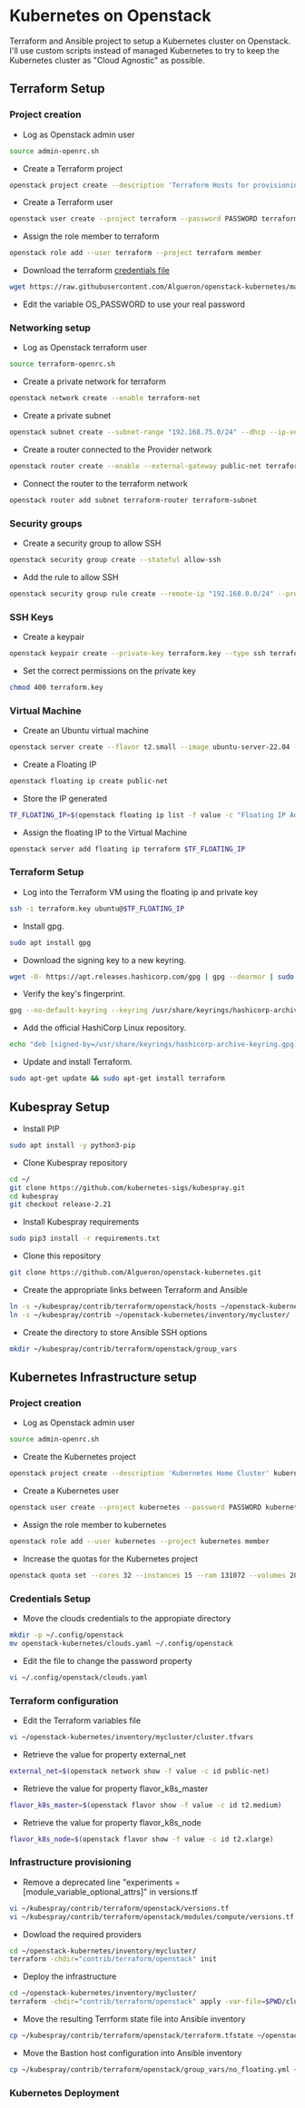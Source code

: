# Kubernetes on Openstack
Terraform and Ansible project to setup a Kubernetes cluster on Openstack. 
I'll use custom scripts instead of managed Kubernetes to try to keep the Kubernetes cluster as "Cloud Agnostic" as possible.

## Terraform Setup

### Project creation

- Log as Openstack admin user
````bash
source admin-openrc.sh
````
- Create a Terraform project
````bash
openstack project create --description 'Terraform Hosts for provisioning' terraform --domain default
````
- Create a Terraform user
````bash
openstack user create --project terraform --password PASSWORD terraform
````
- Assign the role member to terraform
````bash
openstack role add --user terraform --project terraform member
````
- Download the terraform [credentials file](terraform-openrc.sh)
````bash
wget https://raw.githubusercontent.com/Algueron/openstack-kubernetes/main/terraform-openrc.sh
````
- Edit the variable OS_PASSWORD to use your real password

### Networking setup

- Log as Openstack terraform user
````bash
source terraform-openrc.sh
````
- Create a private network for terraform
````bash
openstack network create --enable terraform-net
````
- Create a private subnet
````bash
openstack subnet create --subnet-range "192.168.75.0/24" --dhcp --ip-version 4 --dns-nameserver "192.168.1.15" --network terraform-net terraform-subnet
````
- Create a router connected to the Provider network
````bash
openstack router create --enable --external-gateway public-net terraform-router
````
- Connect the router to the terraform network
````bash
openstack router add subnet terraform-router terraform-subnet
````

### Security groups

- Create a security group to allow SSH
````bash
openstack security group create --stateful allow-ssh
````
- Add the rule to allow SSH
````bash
openstack security group rule create --remote-ip "192.168.0.0/24" --protocol tcp --dst-port 22 --ingress allow-ssh
````

### SSH Keys

- Create a keypair
````bash
openstack keypair create --private-key terraform.key --type ssh terraform-key
````
- Set the correct permissions on the private key
````bash
chmod 400 terraform.key
````

### Virtual Machine

- Create an Ubuntu virtual machine
````bash
openstack server create --flavor t2.small --image ubuntu-server-22.04 --network terraform-net --security-group default --security-group allow-ssh --key-name terraform-key terraform
````
- Create a Floating IP
````bash
openstack floating ip create public-net
````
- Store the IP generated
````bash
TF_FLOATING_IP=$(openstack floating ip list -f value -c "Floating IP Address")
````
- Assign the floating IP to the Virtual Machine
````bash
openstack server add floating ip terraform $TF_FLOATING_IP
````

### Terraform Setup

- Log into the Terraform VM using the floating ip and private key
````bash
ssh -i terraform.key ubuntu@$TF_FLOATING_IP
````
- Install gpg.
````bash
sudo apt install gpg
````
- Download the signing key to a new keyring.
````bash
wget -O- https://apt.releases.hashicorp.com/gpg | gpg --dearmor | sudo tee /usr/share/keyrings/hashicorp-archive-keyring.gpg
````
- Verify the key's fingerprint.
````bash
gpg --no-default-keyring --keyring /usr/share/keyrings/hashicorp-archive-keyring.gpg --fingerprint
````
- Add the official HashiCorp Linux repository.
````bash
echo "deb [signed-by=/usr/share/keyrings/hashicorp-archive-keyring.gpg] https://apt.releases.hashicorp.com $(lsb_release -cs) main" | sudo tee /etc/apt/sources.list.d/hashicorp.list
````
- Update and install Terraform.
````bash
sudo apt-get update && sudo apt-get install terraform
````

## Kubespray Setup

- Install PIP
````bash
sudo apt install -y python3-pip
````
- Clone Kubespray repository
````bash
cd ~/
git clone https://github.com/kubernetes-sigs/kubespray.git
cd kubespray
git checkout release-2.21
````
- Install Kubespray requirements
````bash
sudo pip3 install -r requirements.txt
````
- Clone this repository
````bash
git clone https://github.com/Algueron/openstack-kubernetes.git
````
- Create the appropriate links between Terraform and Ansible
````bash
ln -s ~/kubespray/contrib/terraform/openstack/hosts ~/openstack-kubernetes/inventory/mycluster/
ln -s ~/kubespray/contrib ~/openstack-kubernetes/inventory/mycluster/
````
- Create the directory to store Ansible SSH options
````bash
mkdir ~/kubespray/contrib/terraform/openstack/group_vars
````

## Kubernetes Infrastructure setup

### Project creation

- Log as Openstack admin user
````bash
source admin-openrc.sh
````
- Create the Kubernetes project
````bash
openstack project create --description 'Kubernetes Home Cluster' kubernetes --domain default
````
- Create a Kubernetes user
````bash
openstack user create --project kubernetes --password PASSWORD kubernetes
````
- Assign the role member to kubernetes
````bash
openstack role add --user kubernetes --project kubernetes member
````
- Increase the quotas for the Kubernetes project
````bash
openstack quota set --cores 32 --instances 15 --ram 131072 --volumes 20 --secgroups 20 kubernetes
````

### Credentials Setup

- Move the clouds credentials to the appropiate directory
````bash
mkdir -p ~/.config/openstack
mv openstack-kubernetes/clouds.yaml ~/.config/openstack
````
- Edit the file to change the password property
````bash
vi ~/.config/openstack/clouds.yaml
````

### Terraform configuration

- Edit the Terraform variables file
````bash
vi ~/openstack-kubernetes/inventory/mycluster/cluster.tfvars
````
- Retrieve the value for property external_net
````bash
external_net=$(openstack network show -f value -c id public-net)
````
- Retrieve the value for property flavor_k8s_master
````bash
flavor_k8s_master=$(openstack flavor show -f value -c id t2.medium)
````
- Retrieve the value for property flavor_k8s_node
````bash
flavor_k8s_node=$(openstack flavor show -f value -c id t2.xlarge)
````

### Infrastructure provisioning

- Remove a deprecated line "experiments      = [module_variable_optional_attrs]" in versions.tf
````bash
vi ~/kubespray/contrib/terraform/openstack/versions.tf
vi ~/kubespray/contrib/terraform/openstack/modules/compute/versions.tf
````
- Dowload the required providers
````bash
cd ~/openstack-kubernetes/inventory/mycluster/
terraform -chdir="contrib/terraform/openstack" init
````
- Deploy the infrastructure
````bash
cd ~/openstack-kubernetes/inventory/mycluster/
terraform -chdir="contrib/terraform/openstack" apply -var-file=$PWD/cluster.tfvars
````
- Move the resulting Terrform state file into Ansible inventory
````bash
cp ~/kubespray/contrib/terraform/openstack/terraform.tfstate ~/openstack-kubernetes/inventory/mycluster/
````
- Move the Bastion host configuration into Ansible inventory
````bash
cp ~/kubespray/contrib/terraform/openstack/group_vars/no_floating.yml ~/openstack-kubernetes/inventory/mycluster/group_vars/
````

### Kubernetes Deployment

